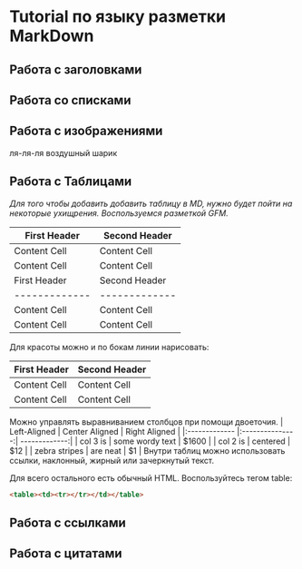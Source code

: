 # Tutorial по языку разметки MarkDown

## Работа с заголовками

## Работа со списками

## Работа с изображениями

ля-ля-ля воздушный шарик

## Работа с Таблицами
*Для того чтобы добавить добавить таблицу в MD, нужно будет пойти на некоторые ухищрения. Воспользуемся разметкой GFM.*

| First Header | Second Header |
| ------------- | ------------- |
| Content Cell | Content Cell |
| Content Cell | Content Cell |
First Header | Second Header
------------- | -------------
Content Cell | Content Cell
Content Cell | Content Cell
Для красоты можно и по бокам линии нарисовать:

| First Header | Second Header |
| ------------- | ------------- |
| Content Cell | Content Cell |
| Content Cell | Content Cell |
Можно управлять выравниванием столбцов при помощи
двоеточия.
| Left-Aligned | Center Aligned | Right Aligned |
|:------------- |:---------------:| -------------:|
| col 3 is | some wordy text | $1600 |
| col 2 is | centered | $12 |
| zebra stripes | are neat | $1 |
Внутри таблиц можно использовать ссылки, наклонный,
жирный или зачеркнутый текст.


Для всего остального есть обычный HTML. Воспользуйтесь тегом table:
```HTML 
<table><td><tr></tr></td></table>
```

## Работа с ссылками

## Работа с цитатами
